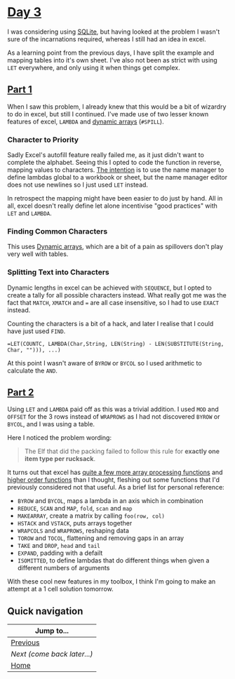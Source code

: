 # [Day 3](https://adventofcode.com/2022/day/3)

I was considering using [SQLite](https://www.sqlite.org/index.html), but having looked at the problem I wasn't sure of the incarnations required, whereas I still had an idea in excel. 

As a learning point from the previous days, I have split the example and mapping tables into it's own sheet. I've also not been as strict with using `LET` everywhere, and only using it when things get complex.

## [Part 1](https://adventofcode.com/2022/day/3#part1)

When I saw this problem, I already knew that this would be a bit of wizardry to do in excel, but still I continued. I've made use of two lesser known features of excel, `LAMBDA` and [dynamic arrays](https://support.microsoft.com/en-us/office/dynamic-array-formulas-and-spilled-array-behavior-205c6b06-03ba-4151-89a1-87a7eb36e531) (`#SPILL`).

### Character to Priority

Sadly Excel's autofill feature really failed me, as it just didn't want to complete the alphabet. Seeing this I opted to code the function in reverse, mapping values to characters. [The intention](https://www.microsoft.com/en-us/research/podcast/advancing-excel-as-a-programming-language-with-andy-gordon-and-simon-peyton-jones/) is to use the name manager to define lambdas global to a workbook or sheet, but the name manager editor does not use newlines so I just used `LET` instead. 

In retrospect the mapping might have been easier to do just by hand. All in all, excel doesn't really define let alone incentivise "good practices" with `LET` and `LAMBDA`.

### Finding Common Characters

This uses [Dynamic arrays](https://support.microsoft.com/en-us/office/dynamic-array-formulas-and-spilled-array-behavior-205c6b06-03ba-4151-89a1-87a7eb36e531), which are a bit of a pain as spillovers don't play very well with tables.
### Splitting Text into Characters

Dynamic lengths in excel can be achieved with `SEQUENCE`, but I opted to create a tally for all possible characters instead. What really got me was the fact that `MATCH`, `XMATCH` and `=` are all case insensitive, so I had to use `EXACT` instead. 

Counting the characters is a bit of a hack, and later I realise that I could have just used `FIND`.

```Excel
=LET(COUNTC, LAMBDA(Char,String, LEN(String) - LEN(SUBSTITUTE(String, Char, ""))), ...)
```

At this point I wasn't aware of `BYROW` or `BYCOL` so I used arithmetic to calculate the `AND`. 

## [Part 2](https://adventofcode.com/2022/day/3#part2)

Using `LET` and `LAMBDA` paid off as this was a trivial addition. I used `MOD` and `OFFSET` for the 3 rows instead of `WRAPROWS` as I had not discovered `BYROW` or `BYCOL`, and I was using a table.

Here I noticed the problem wording:

 > The Elf that did the packing failed to follow this rule for **exactly one item type per rucksack**.

It turns out that excel has [quite a few more array processing functions](https://support.microsoft.com/en-us/office/guidelines-and-examples-of-array-formulas-7d94a64e-3ff3-4686-9372-ecfd5caa57c7) and [higher order functions](https://insider.office.com/en-us/blog/new-lambda-functions-available-in-excel) than I thought, fleshing out some functions that I'd previously considered not that useful. As a brief list for personal reference:

- `BYROW` and `BYCOL`, maps a lambda in an axis which in combination
- `REDUCE`, `SCAN` and `MAP`, `fold`, `scan` and `map`
- `MAKEARRAY`, create a matrix by calling `foo(row, col)`
- `HSTACK` and `VSTACK`, puts arrays together
- `WRAPCOLS` and `WRAPROWS`, reshaping data
- `TOROW` and `TOCOL`, flattening and removing gaps in an array
- `TAKE` and `DROP`, `head` and `tail`
- `EXPAND`, padding with a defailt
- `ISOMITTED`, to define lambdas that do different things when given a different numbers of arguments

With these cool new features in my toolbox, I think I'm going to make an attempt at a 1 cell solution tomorrow.
## Quick navigation

| Jump to...                     |
| ------------------------------ |
| [Previous](../day02/README.md) |
| _Next (come back later...)_    |
| [Home](../README.md)           |
